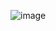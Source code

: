 ![image](https://github.com/nn-nagar/movie-rating-review-app/assets/53946839/c7dd1383-a0e3-4c01-ae56-8d40af6f063b)
